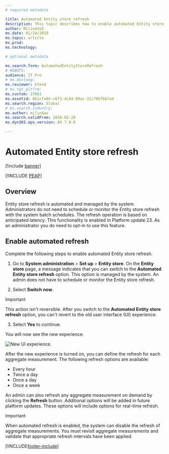 ```yaml
---
# required metadata

title: Automated Entity store refresh
description: This topic describes how to enable automated Entity store refresh.
author: MilindaV2
ms.date: 01/24/2019
ms.topic: article
ms.prod: 
ms.technology: 

# optional metadata

ms.search.form: AutomatedEntityStoreRefresh
# ROBOTS: 
audience: IT Pro
# ms.devlang: 
ms.reviewer: kfend
# ms.tgt_pltfrm: 
ms.custom: 27661
ms.assetid: 861cfa94-c6f3-4c84-89ac-22c78bf6b7a4
ms.search.region: Global
# ms.search.industry: 
ms.author: milindav
ms.search.validFrom: 2016-02-28
ms.dyn365.ops.version: AX 7.0.0

---
```


# Automated Entity store refresh

[!include [banner](../includes/banner.md)]


[!INCLUDE [PEAP](../../../includes/peap-1.md)]

## Overview

Entity store refresh is automated and managed by the system. Administrators do not need to schedule or monitor the Entity store refresh with the system batch schedules. The refresh operation is based on anticipated latency. This functionality is enabled in Platform update 23. As an administrator you do need to opt-in to use this feature.

## Enable automated refresh
Complete the following steps to enable automated Entity store refresh.

1. Go to **System administration** > **Set up** > **Entity store**. On the **Entity store** page, a message indicates that you can switch to the **Automated Entity store refresh** option. This option is managed by the system. An admin does not have to schedule or monitor the Entity store refresh.

2. Select **Switch now**.

  > [!IMPORTANT]
  > This action isn't reversible. After you switch to the **Automated Entity store refresh** option, you can't revert to the old user interface (UI) experience.

3. Select **Yes** to continue.

You will now see the new experience.

![New UI experience.](./media/entity-store-data-lake-3.JPG)

After the new experience is turned on, you can define the refresh for each aggregate measurement. The following refresh options are available:

- Every hour
- Twice a day
- Once a day
- Once a week

An admin can also refresh any aggregate measurement on demand by clicking the **Refresh** button. Additional options will be added in future platform updates. These options will include options for real-time refresh.

> [!IMPORTANT]
> When automated refresh is enabled, the system can disable the refresh of aggregate measurements. You must revisit aggregate measurements and validate that appropriate refresh intervals have been applied.


[!INCLUDE[footer-include](../../../includes/footer-banner.md)]